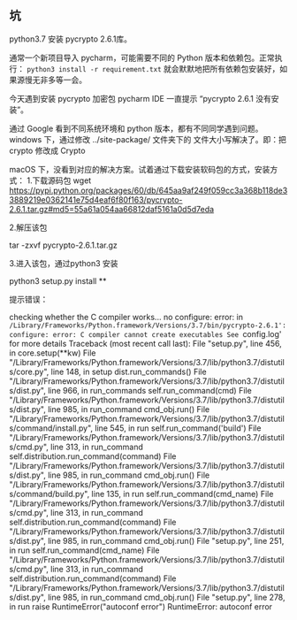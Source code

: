 ## 坑
python3.7 安装 pycrypto 2.6.1库。

通常一个新项目导入 pycharm，可能需要不同的 Python 版本和依赖包。正常执行：
`python3 install -r requirement.txt` 
就会默默地把所有依赖包安装好，如果源慢无非多等一会。

今天遇到安装 pycrypto 加密包 pycharm IDE 一直提示 “pycrypto 2.6.1 没有安装”。

通过 Google 看到不同系统环境和 python 版本，都有不同同学遇到问题。
windows 下，通过修改 ../site-package/ 文件夹下的 文件大小写解决了。即：把 crypto 修改成 Crypto

macOS 下，没看到对应的解决方案。试着通过下载安装软码包的方式，安装方式：
1.下载源码包
wget https://pypi.python.org/packages/60/db/645aa9af249f059cc3a368b118de33889219e0362141e75d4eaf6f80f163/pycrypto-2.6.1.tar.gz#md5=55a61a054aa66812daf5161a0d5d7eda

2.解压该包

tar -zxvf pycrypto-2.6.1.tar.gz

3.进入该包，通过python3 安装

python3 setup.py install
**



提示错误：


checking whether the C compiler works... no
configure: error: in `/Library/Frameworks/Python.framework/Versions/3.7/bin/pycrypto-2.6.1':
configure: error: C compiler cannot create executables
See `config.log' for more details
Traceback (most recent call last):
  File "setup.py", line 456, in <module>
    core.setup(**kw)
  File "/Library/Frameworks/Python.framework/Versions/3.7/lib/python3.7/distutils/core.py", line 148, in setup
    dist.run_commands()
  File "/Library/Frameworks/Python.framework/Versions/3.7/lib/python3.7/distutils/dist.py", line 966, in run_commands
    self.run_command(cmd)
  File "/Library/Frameworks/Python.framework/Versions/3.7/lib/python3.7/distutils/dist.py", line 985, in run_command
    cmd_obj.run()
  File "/Library/Frameworks/Python.framework/Versions/3.7/lib/python3.7/distutils/command/install.py", line 545, in run
    self.run_command('build')
  File "/Library/Frameworks/Python.framework/Versions/3.7/lib/python3.7/distutils/cmd.py", line 313, in run_command
    self.distribution.run_command(command)
  File "/Library/Frameworks/Python.framework/Versions/3.7/lib/python3.7/distutils/dist.py", line 985, in run_command
    cmd_obj.run()
  File "/Library/Frameworks/Python.framework/Versions/3.7/lib/python3.7/distutils/command/build.py", line 135, in run
    self.run_command(cmd_name)
  File "/Library/Frameworks/Python.framework/Versions/3.7/lib/python3.7/distutils/cmd.py", line 313, in run_command
    self.distribution.run_command(command)
  File "/Library/Frameworks/Python.framework/Versions/3.7/lib/python3.7/distutils/dist.py", line 985, in run_command
    cmd_obj.run()
  File "setup.py", line 251, in run
    self.run_command(cmd_name)
  File "/Library/Frameworks/Python.framework/Versions/3.7/lib/python3.7/distutils/cmd.py", line 313, in run_command
    self.distribution.run_command(command)
  File "/Library/Frameworks/Python.framework/Versions/3.7/lib/python3.7/distutils/dist.py", line 985, in run_command
    cmd_obj.run()
  File "setup.py", line 278, in run
    raise RuntimeError("autoconf error")
RuntimeError: autoconf error




